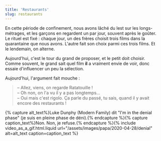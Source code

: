 ```yaml
---
title: 'Restaurants'
slug: restaurants
---
```


En cette période de confinement, nous avons lâché du lest sur les
longs-métrages, et les garçons en regardent un par jour, souvent après le goûter.
Le rituel est fixé : chaque jour, un des frères choisit trois films dans la
quarantaine que nous avons. L'autre fait son choix parmi ces trois films. Et le
lendemain, on alterne.

Aujourd'hui, c'est le tour du grand de proposer, et le petit doit choisir. Comme
souvent, le grand sait quel film **il** a vraiment envie de voir, donc essaie
d'influencer un peu la sélection.

Aujourd'hui, l'argument fait mouche :

> – Allez, viens, on regarde Ratatouille !  
> – Oh non, on l'a vu il y a pas longtemps…  
> – Oui mais c'est rigolo. Ça parle du passé, tu sais, quand il y avait encore
> des restaurants !

{% capture alt_text%}Luke Dunphy (Modern Family) dit "I'm in the denial phase"
(je suis en pleine phase de déni).{% endcapture %}{% capture caption_text%}Non.
Non, je refuse.{% endcapture %}{% include video_as_a_gif.html.liquid
url="/assets/images/papa/2020-04-28/denial"
alt=alt_text
caption=caption_text
%}
